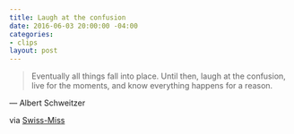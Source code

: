 ```yaml
---
title: Laugh at the confusion
date: 2016-06-03 20:00:00 -04:00
categories:
- clips
layout: post
---
```


> Eventually all things fall into place. Until then, laugh at the confusion, live for the moments, and know everything happens for a reason.

― Albert Schweitzer

via [Swiss-Miss](http://www.swiss-miss.com/2016/06/things-fall-into-place.html)